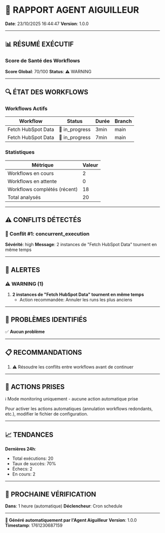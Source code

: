 # 🚦 RAPPORT AGENT AIGUILLEUR

**Date**: 23/10/2025 16:44:47
**Version**: 1.0.0

---

## 📊 RÉSUMÉ EXÉCUTIF

### Score de Santé des Workflows

**Score Global**: 70/100
**Status**: ⚠️ WARNING

---

## 🔍 ÉTAT DES WORKFLOWS

### Workflows Actifs

| Workflow | Status | Durée | Branch |
|----------|--------|-------|--------|
| Fetch HubSpot Data | 🏃 in_progress | 3min | main |
| Fetch HubSpot Data | 🏃 in_progress | 7min | main |


### Statistiques

| Métrique | Valeur |
|----------|--------|
| Workflows en cours | 2 |
| Workflows en attente | 0 |
| Workflows complétés (récent) | 18 |
| Total analysés | 20 |

---

## ⚠️ CONFLITS DÉTECTÉS

### 🔴 Conflit #1: concurrent_execution

**Sévérité**: high
**Message**: 2 instances de "Fetch HubSpot Data" tournent en même temps



---

## 🚨 ALERTES

### ⚠️ WARNING (1)

1. **2 instances de "Fetch HubSpot Data" tournent en même temps**
   - Action recommandée: Annuler les runs les plus anciens



---

## 🏥 PROBLÈMES IDENTIFIÉS

✅ **Aucun problème**

---

## 📋 RECOMMANDATIONS

1. ⚠️ Résoudre les conflits entre workflows avant de continuer

---

## 🎯 ACTIONS PRISES

ℹ️ Mode monitoring uniquement - aucune action automatique prise

Pour activer les actions automatiques (annulation workflows redondants, etc.), modifier le fichier de configuration.

---

## 📈 TENDANCES

**Dernières 24h**:
- Total exécutions: 20
- Taux de succès: 70%
- Échecs: 2
- En cours: 2

---

## 🔄 PROCHAINE VÉRIFICATION

**Dans**: 1 heure (automatique)
**Déclencheur**: Cron schedule

---

**🤖 Généré automatiquement par l'Agent Aiguilleur**
**Version**: 1.0.0
**Timestamp**: 1761230687159

